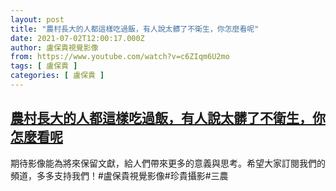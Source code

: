```yaml
---
layout: post
title: "農村長大的人都這樣吃過飯，有人說太髒了不衛生，你怎麼看呢"
date: 2021-07-02T12:00:17.000Z
author: 盧保貴視覺影像
from: https://www.youtube.com/watch?v=c6ZIqm6U2mo
tags: [ 盧保貴 ]
categories: [ 盧保貴 ]
---
```

<!--1625227217000-->
[農村長大的人都這樣吃過飯，有人說太髒了不衛生，你怎麼看呢](https://www.youtube.com/watch?v=c6ZIqm6U2mo)
------

<div>
期待影像能為將來保留文獻，給人們帶來更多的意義與思考。希望大家訂閱我們的頻道，多多支持我們！#盧保貴視覺影像#珍貴攝影#三農
</div>
